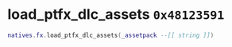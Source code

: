 # load_ptfx_dlc_assets `0x48123591`

```lua
natives.fx.load_ptfx_dlc_assets(_assetpack --[[ string ]])
```